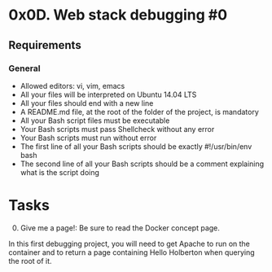 # **0x0D. Web stack debugging #0**

## **Requirements**

### **General**
+ Allowed editors: vi, vim, emacs
+ All your files will be interpreted on Ubuntu 14.04 LTS
+ All your files should end with a new line
+ A README.md file, at the root of the folder of the project, is mandatory
+ All your Bash script files must be executable
+ Your Bash scripts must pass Shellcheck without any error
+ Your Bash scripts must run without error
+ The first line of all your Bash scripts should be exactly #!/usr/bin/env bash
+ The second line of all your Bash scripts should be a comment explaining what is the script doing

# **Tasks**

0. Give me a page!: Be sure to read the Docker concept page.

In this first debugging project, you will need to get Apache to run on the container and to return a page containing Hello Holberton when querying the root of it.
